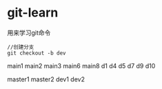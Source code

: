# git-learn
用来学习git命令

```
//创建分支
git checkout -b dev
```

main1
main2
main3
main6
main8
d1
d4
d5
d7
d9
d10

master1
master2
dev1
dev2